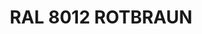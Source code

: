 ---
layout: product
title: "RAL 8012 ROTBRAUN"
price: "300" 
desc: "Akrilna boja 17mL"
img_path: "/assets/img/A.MIG-0014.webp"
brand: "AMMO"
available: true
special_offer: false
new: false
soon: false
cat: "020000"
subcat: "020100"
subsubcat: "020101"
sifra: "A.MIG-0014"
popular: false
spec: false
---